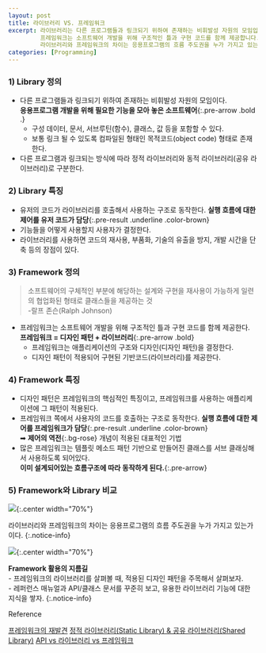 ```yaml
---
layout: post
title: 라이브러리 VS. 프레임워크
excerpt: 라이브러리는 다른 프로그램들과 링크되기 위하여 존재하는 비휘발성 자원의 모임입니다.
         프레임워크는 소프트웨어 개발을 위해 구조적인 틀과 구현 코드를 함께 제공합니다.
         라이브러리와 프레임워크의 차이는 응용프로그램의 흐름 주도권을 누가 가지고 있는가입니다.
categories: [Programming]
---
```


### 1) Library 정의
- 다른 프로그램들과 링크되기 위하여 존재하는 비휘발성 자원의 모임이다.  
  **응용프로그램 개발을 위해 필요한 기능을 모아 놓은 소프트웨어**{:.pre-arrow .bold .}
   - 구성 데이터, 문서, 서브루틴(함수), 클래스, 값 등을 포함할 수 있다.
   - 보통 링크 될 수 있도록 컴파일된 형태인 목적코드(object code) 형태로 존재한다.
- 다른 프로그램과 링크되는 방식에 따라 정적 라이브러리와 동적 라이브러리(공유 라이브러리)로 구분한다.

### 2) Library 특징
- 유저의 코드가 라이브러리를 호출해서 사용하는 구조로 동작한다.
  **실행 흐름에 대한 제어를 유저 코드가 담당**{:.pre-result .underline .color-brown}
- 기능들을 어떻게 사용할지 사용자가 결정한다.
- 라이브러리를 사용하면 코드의 재사용, 부품화, 기술의 유출을 방지, 개발 시간을 단축 등의 장점이 있다.

### 3) Framework 정의
> 소프트웨어의 구체적인 부분에 해당하는 설계와 구현을 재사용이 가능하게 일련의 협업화된 형태로 클래스들을 제공하는 것  
> -랄프 존슨(Ralph Johnson)

- 프레임워크는 소프트웨어 개발을 위해 구조적인 틀과 구현 코드를 함께 제공한다.  
  **프레임워크 = 디자인 패턴 + 라이브러리**{:.pre-arrow .bold}
   - 프레임워크는 애플리케이션의 구조와 디자인(디자인 패턴)을 결정한다.
   - 디자인 패턴이 적용되어 구현된 기반코드(라이브러리)를 제공한다.

### 4) Framework  특징
- 디자인 패턴은 프레임워크의 핵심적인 특징이고, 프레임워크를 사용하는 애플리케이션에 그 패턴이 적용된다.
- 프레임워크 쪽에서 사용자의 코드를 호출하는 구조로 동작한다.
  **실행 흐름에 대한 제어를 프레임워크가 담당**{:.pre-result .underline .color-brown}  
  ➡︎  **제어의 역전**{:.bg-rose} 개념이 적용된 대표적인 기법
- 많은 프레임워크는 템플릿 메소드 패턴 기반으로 만들어진 클래스를 서브 클래싱해서 사용하도록 되어있다.  
  **이미 설계되어있는 흐름구조에 따라 동작하게 된다.**{:.pre-arrow}

### 5) Framework와  Library 비교
![](https://image.zdnet.co.kr/images/stories/news/enterprise/2007/09/0910/0611%20cs1%20t-1.bmp){:.center width="70%"}

라이브러리와 프레임워크의 차이는 응용프로그램의 흐름 주도권을 누가 가지고 있는가이다.
{:.notice-info}

![](https://media.vlpt.us/images/tjdud0123/post/cf64f995-0315-442a-928e-0c3a2a68d64b/framework-vs-library.png){:.center width="70%"}

**Framework 활용의 지름길**  
\- 프레임워크의 라이브러리를 살펴볼 때, 적용된 디자인 패턴을 주목해서 살펴보자.  
\- 레퍼런스 매뉴얼과 API/클래스 문서를 꾸준히 보고, 유용한 라이브러리 기능에 대한 지식을 쌓자.
{:.notice-info}


<div class="post-reference">
  <p>Reference</p>
  <a href="https://zdnet.co.kr/view/?no=00000039160910">프레임워크의 재발견</a>
  <a href="https://sens.tistory.com/33">정적 라이브러리(Static Library) & 공유 라이브러리(Shared Library)</a>
  <a href="https://velog.io/@tjdud0123/API-vs-%EB%9D%BC%EC%9D%B4%EB%B8%8C%EB%9F%AC%EB%A6%AC-vs-%ED%94%84%EB%A0%88%EC%9E%84%EC%9B%8C%ED%81%AC">API vs 라이브러리 vs 프레임워크</a>
</div>

